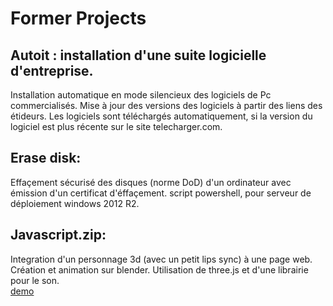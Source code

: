 # Former Projects
## Autoit : installation d'une suite logicielle d'entreprise.
Installation automatique en mode silencieux des logiciels de Pc commercialisés.
Mise à jour des versions des logiciels à partir des liens des étideurs. Les logiciels sont téléchargés automatiquement, si la version du logiciel est plus récente sur le site telecharger.com.

## Erase disk:
Effaçement sécurisé des disques (norme DoD) d'un ordinateur avec émission d'un certificat d'éffaçement.
script powershell, pour serveur de déploiement windows 2012 R2.

## Javascript.zip:
Integration d'un personnage 3d (avec un petit lips sync) à une page web.
Création et animation sur blender.
Utilisation de three.js et d'une librairie pour le son.
<br/><a href="http://gheraibia.free.fr/index1.1.html">demo</a>
